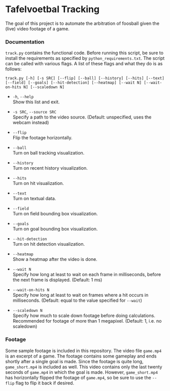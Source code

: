 # Tafelvoetbal Tracking

The goal of this project is to automate the arbitration of foosball given the (live) video footage of a game.

### Documentation

`track.py` contains the functional code. Before running this script, be sure to install the requirements as specified by `python_requirements.txt`. The script can be called with various flags. A list of these flags and what they do is as follows:

`track.py [-h] [-s SRC] [--flip] [--ball] [--history] [--hits] [--text]
                [--field] [--goals] [--hit-detection] [--heatmap] [--wait N]
                [--wait-on-hits N] [--scaledown N]`

- `-h`, `--help`  
    Show this list and exit.

- `-s SRC`, `--source SRC`  
    Specify a path to the video source. (Default: unspecified, uses the webcam instead)

- `--flip`  
    Flip the footage horizontally.

- `--ball`  
    Turn on ball tracking visualization.

- `--history`  
    Turn on recent history visualization.

- `--hits`  
    Turn on hit visualization.

- `--text`  
    Turn on textual data.

- `--field`  
    Turn on field bounding box visualization.

- `--goals`  
    Turn on goal bounding box visualization.

- `--hit-detection`  
    Turn on hit detection visualization.

- `--heatmap`  
    Show a heatmap after the video is done.

- `--wait N`  
    Specify how long at least to wait on each frame in milliseconds, before the next frame is displayed. (Default: 1 ms)

- `--wait-on-hits N`  
    Specify how long at least to wait on frames where a hit occurs in milliseconds. (Default: equal to the value specified for `--wait`)

- `--scaledown N`  
    Specify how much to scale down footage before doing calculations. Recommended for footage of more than 1 megapixel. (Default: 1, i.e. no scaledown)

### Footage

Some sample footage is included in this repository. The video file `game.mp4` is an excerpt of a game. The footage contains some gameplay and ends shortly after a single goal is made. Since the footage is quite long, `game_short.mp4` is included as well. This video contains only the last twenty seconds of `game.mp4` in which the goal is made. However, `game_short.mp4` has horizontally flipped the footage of `game.mp4`, so be sure to use the `--flip` flag to flip it back if desired.
